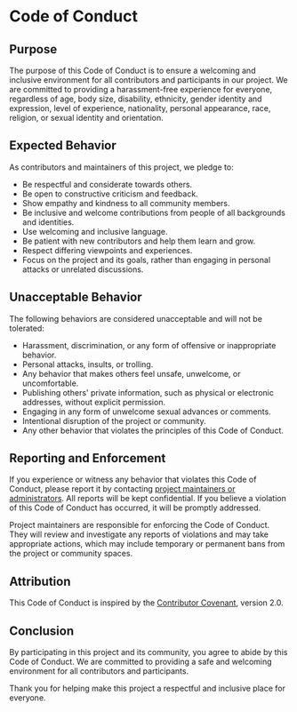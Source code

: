 # Code of Conduct

## Purpose

The purpose of this Code of Conduct is to ensure a welcoming and inclusive environment for all contributors and participants in our project. We are committed to providing a harassment-free experience for everyone, regardless of age, body size, disability, ethnicity, gender identity and expression, level of experience, nationality, personal appearance, race, religion, or sexual identity and orientation.

## Expected Behavior

As contributors and maintainers of this project, we pledge to:

- Be respectful and considerate towards others.
- Be open to constructive criticism and feedback.
- Show empathy and kindness to all community members.
- Be inclusive and welcome contributions from people of all backgrounds and identities.
- Use welcoming and inclusive language.
- Be patient with new contributors and help them learn and grow.
- Respect differing viewpoints and experiences.
- Focus on the project and its goals, rather than engaging in personal attacks or unrelated discussions.

## Unacceptable Behavior

The following behaviors are considered unacceptable and will not be tolerated:

- Harassment, discrimination, or any form of offensive or inappropriate behavior.
- Personal attacks, insults, or trolling.
- Any behavior that makes others feel unsafe, unwelcome, or uncomfortable.
- Publishing others' private information, such as physical or electronic addresses, without explicit permission.
- Engaging in any form of unwelcome sexual advances or comments.
- Intentional disruption of the project or community.
- Any other behavior that violates the principles of this Code of Conduct.

## Reporting and Enforcement

If you experience or witness any behavior that violates this Code of Conduct, please report it by contacting [project maintainers or administrators](mailto:hany@atentec.com). All reports will be kept confidential. If you believe a violation of this Code of Conduct has occurred, it will be promptly addressed.

Project maintainers are responsible for enforcing the Code of Conduct. They will review and investigate any reports of violations and may take appropriate actions, which may include temporary or permanent bans from the project or community spaces.

## Attribution

This Code of Conduct is inspired by the [Contributor Covenant](https://www.contributor-covenant.org/version/2/0/code_of_conduct/), version 2.0.

## Conclusion

By participating in this project and its community, you agree to abide by this Code of Conduct. We are committed to providing a safe and welcoming environment for all contributors and participants.

Thank you for helping make this project a respectful and inclusive place for everyone.